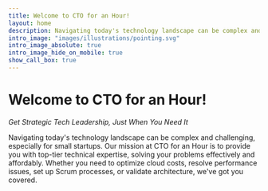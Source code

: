 ```yaml
---
title: Welcome to CTO for an Hour!
layout: home
description: Navigating today's technology landscape can be complex and challenging, especially for small startups. Our mission at CTO for an Hour is to provide you with top-tier technical expertise, solving your problems effectively and affordably. Whether you need to optimize cloud costs, resolve performance issues, set up Scrum processes, or validate architecture, we've got you covered.
intro_image: "images/illustrations/pointing.svg"
intro_image_absolute: true
intro_image_hide_on_mobile: true
show_call_box: true
---
```


# Welcome to CTO for an Hour!

*Get Strategic Tech Leadership, Just When You Need It*

Navigating today's technology landscape can be complex and challenging, especially for small startups. Our mission at CTO for an Hour is to provide you with top-tier technical expertise, solving your problems effectively and affordably. Whether you need to optimize cloud costs, resolve performance issues, set up Scrum processes, or validate architecture, we've got you covered.